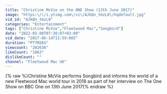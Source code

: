 ```yaml
---
title: "Christine McVie on the ONE Show (13th June 2017)"
image: "https:\/\/i.ytimg.com\/vi\/AJkQn_tmzL8\/hqdefault.jpg"
vid_id: "AJkQn_tmzL8"
categories: "Entertainment"
tags: ["Christine McVie","Fleetwood Mac","Songbird"]
date: "2022-03-08T07:30:07+03:00"
vid_date: "2017-06-14T11:59:00Z"
duration: "PT7M26S"
viewcount: "202636"
likeCount: "1063"
dislikeCount: ""
channel: "Fleetwood Mac UK"
---
```

{% raw %}Christine McVie performs Songbird and informs the world of a new Fleetwood Mac world tour in 2018 as part of her interview on The One Show on BBC One on 13th June 2017{% endraw %}
